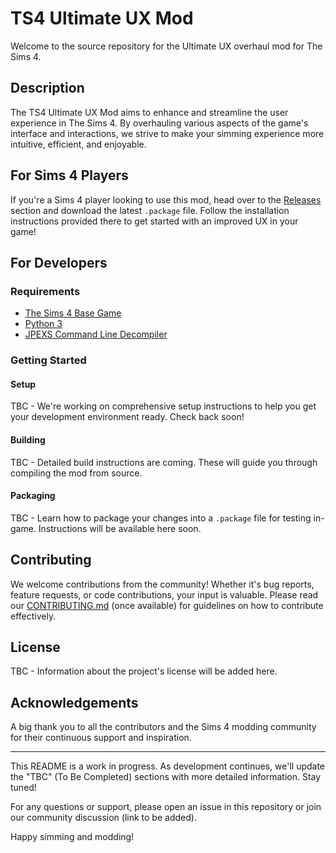# TS4 Ultimate UX Mod

Welcome to the source repository for the Ultimate UX overhaul mod for The Sims 4.

## Description

The TS4 Ultimate UX Mod aims to enhance and streamline the user experience in The Sims 4. By overhauling various aspects of the game's interface and interactions, we strive to make your simming experience more intuitive, efficient, and enjoyable.

## For Sims 4 Players

If you're a Sims 4 player looking to use this mod, head over to the [Releases](https://github.com/CPritch/ts4-ultimate-ux/releases) section and download the latest `.package` file. Follow the installation instructions provided there to get started with an improved UX in your game!

## For Developers

### Requirements

- [The Sims 4 Base Game](https://www.ea.com/games/the-sims/the-sims-4)
- [Python 3](https://www.python.org/downloads/)
- [JPEXS Command Line Decompiler](https://github.com/jindrapetrik/jpexs-decompiler/wiki/Installation)

### Getting Started

#### Setup

TBC - We're working on comprehensive setup instructions to help you get your development environment ready. Check back soon!

#### Building

TBC - Detailed build instructions are coming. These will guide you through compiling the mod from source.

#### Packaging

TBC - Learn how to package your changes into a `.package` file for testing in-game. Instructions will be available here soon.

## Contributing

We welcome contributions from the community! Whether it's bug reports, feature requests, or code contributions, your input is valuable. Please read our [CONTRIBUTING.md](CONTRIBUTING.md) (once available) for guidelines on how to contribute effectively.

## License

TBC - Information about the project's license will be added here.

## Acknowledgements

A big thank you to all the contributors and the Sims 4 modding community for their continuous support and inspiration.

---

This README is a work in progress. As development continues, we'll update the "TBC" (To Be Completed) sections with more detailed information. Stay tuned!

For any questions or support, please open an issue in this repository or join our community discussion (link to be added).

Happy simming and modding!